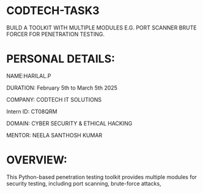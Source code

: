 # CODTECH-TASK3
BUILD A TOOLKIT WITH MULTIPLE MODULES E.G. PORT SCANNER BRUTE FORCER FOR PENETRATION TESTING.
# PERSONAL DETAILS:
NAME:HARILAL.P

DURATION: February 5th to March 5th 2025

COMPANY: CODTECH IT SOLUTIONS

Intern ID: CT08QRM

DOMAIN: CYBER SECURITY & ETHICAL HACKING

MENTOR: NEELA SANTHOSH KUMAR

# OVERVIEW:
This Python-based penetration testing toolkit provides multiple modules for security testing, including port scanning, brute-force attacks,

